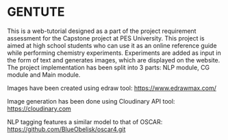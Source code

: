 # GENTUTE
This is a web-tutorial designed as a part of the project requirement assessment for the Capstone project at PES University.
This project is aimed at high school students who can use it as an online reference guide while performing chemistry experiments. Experiments are added as input in the form of text and generates images, which are displayed on the website.  
The project implementation has been split into 3 parts: NLP module, CG module and Main module.

Images have been created using edraw tool: https://www.edrawmax.com/

Image generation has been done using Cloudinary API tool: https://cloudinary.com

NLP tagging features a similar model to that of OSCAR: https://github.com/BlueObelisk/oscar4.git 
